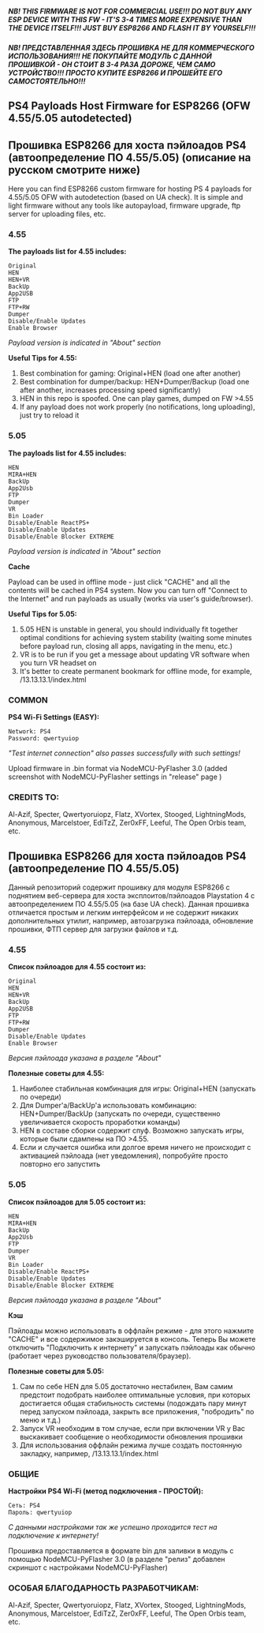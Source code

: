 ##### NB! THIS FIRMWARE IS NOT FOR COMMERCIAL USE!!! DO NOT BUY ANY ESP DEVICE WITH THIS FW - IT'S 3-4 TIMES MORE EXPENSIVE THAN THE DEVICE ITSELF!!! JUST BUY ESP8266 AND FLASH IT BY YOURSELF!!! 

##### NB! ПРЕДСТАВЛЕННАЯ ЗДЕСЬ ПРОШИВКА НЕ ДЛЯ КОММЕРЧЕСКОГО ИСПОЛЬЗОВАНИЯ!!! НЕ ПОКУПАЙТЕ МОДУЛЬ С ДАННОЙ ПРОШИВКОЙ - ОН СТОИТ В 3-4 РАЗА ДОРОЖЕ, ЧЕМ САМО УСТРОЙСТВО!!! ПРОСТО КУПИТЕ ESP8266 И ПРОШЕЙТЕ ЕГО САМОСТОЯТЕЛЬНО!!!

## PS4 Payloads Host Firmware for ESP8266 (OFW 4.55/5.05 autodetected)
## Прошивка ESP8266 для хоста пэйлоадов PS4 (автоопределение ПО 4.55/5.05) (описание на русском смотрите ниже)

Here you can find ESP8266 custom firmware for hosting PS 4 payloads for 4.55/5.05 OFW with autodetection (based on UA check). It is simple and light firmware without any tools like autopayload, firmware upgrade, ftp server for uploading files, etc. 

### 4.55
**The payloads list for 4.55 includes:**

    Original
    HEN
    HEN+VR
    BackUp
    App2USB
    FTP
    FTP+RW
    Dumper
    Disable/Enable Updates
    Enable Browser
    
*Payload version is indicated in "About" section*


**Useful Tips for 4.55:**
1. Best combination for gaming: Original+HEN (load one after another)
2. Best combination for dumper/backup: HEN+Dumper/Backup (load one after another, increases processing speed significantly)
3. HEN in this repo is spoofed. One can play games, dumped on FW >4.55
4. If any payload does not work properly (no notifications, long uploading), just try to reload it


### 5.05
**The payloads list for 4.55 includes:**

    HEN
    MIRA+HEN
    BackUp
    App2Usb
    FTP
    Dumper
    VR
    Bin Loader
    Disable/Enable ReactPS+
    Disable/Enable Updates
    Disable/Enable Blocker EXTREME
    
*Payload version is indicated in "About" section*


**Cache**

Payload can be used in offline mode - just click "CACHE" and all the contents will be cached in PS4 system. Now you can turn off "Connect to the Internet" and run payloads as usually (works via user's guide/browser).


**Useful Tips for 5.05:**
1. 5.05 HEN is unstable in general, you should individually fit together optimal conditions for achieving system stability (waiting some minutes before payload run, closing all apps, navigating in the menu, etc.)
2. VR is to be run if you get a message about updating VR software when you turn VR headset on
3. It's better to create permanent bookmark for offline mode, for example, /13.13.13.1/index.html


### COMMON    
**PS4 Wi-Fi Settings (EASY):**

    Network: PS4
    Password: qwertyuiop

*"Test internet connection" also passes successfully with such settings!*


Upload firmware in .bin format via NodeMCU-PyFlasher 3.0 (added screenshot with NodeMCU-PyFlasher settings in "release" page )

### CREDITS TO:

Al-Azif, Specter, Qwertyoruiopz, Flatz, XVortex, Stooged, LightningMods, Anonymous, Marcelstoer, EdiTzZ, Zer0xFF, Leeful, The Open Orbis team, etc.



## Прошивка ESP8266 для хоста пэйлоадов PS4 (автоопределение ПО 4.55/5.05)
Данный репозиторий содержит прошивку для модуля ESP8266 с поднятием веб-сервера для хоста эксплоитов/пэйлоадов Playstation 4 с автоопределением ПО 4.55/5.05 (на базе UA check). Данная прошивка отличается простым и легким интерфейсом и не содержит никаких дополнительных утилит, например, автозагрузка пэйлоада, обновление прошивки, ФТП сервер для загрузки файлов и т.д.

### 4.55
**Список пэйлоадов для 4.55 состоит из:**

    Original
    HEN
    HEN+VR
    BackUp
    App2USB
    FTP
    FTP+RW
    Dumper
    Disable/Enable Updates
    Enable Browser
    
*Версия пэйлоада указана в разделе "About"*


**Полезные советы для 4.55:**
1. Наиболее стабильная комбинация для игры: Original+HEN (запускать по очереди)
2. Для Dumper'а/BackUp'а использовать комбинацию: HEN+Dumper/BackUp (запускать по очереди, существенно увеличивается скорость проработки команды)
3. HEN в составе сборки содержит спуф. Возможно запускать игры, которые были сдампены на ПО >4.55.
4. Если и случается ошибка или долгое время ничего не происходит с активацией пэйлоада (нет уведомления), попробуйте просто повторно его запустить


### 5.05
**Список пэйлоадов для 5.05 состоит из:**

    HEN
    MIRA+HEN
    BackUp
    App2Usb
    FTP
    Dumper
    VR
    Bin Loader
    Disable/Enable ReactPS+
    Disable/Enable Updates
    Disable/Enable Blocker EXTREME
    
*Версия пэйлоада указана в разделе "About"*


**Кэш**

Пэйлоады можно использовать в оффлайн режиме - для этого нажмите "CACHE" и все содержимое закэшируется в консоль. Теперь Вы можете отключить "Подключить к интернету" и запускать пэйлоады как обычно (работает через руководство пользователя/браузер).


**Полезные советы для 5.05:**
1. Сам по себе HEN для 5.05 достаточно нестабилен, Вам самим предстоит подобрать наиболее оптимальные условия, при которых достигается общая стабильность системы (подождать пару минут перед запуском пэйлоада, закрыть все приложения, "побродить" по меню и т.д.)
2. Запуск VR необходим в том случае, если при включении VR у Вас выскакивает сообщение о необходимости обновления прошивки
3. Для использования оффлайн режима лучше создать постоянную закладку, например, /13.13.13.1/index.html


### ОБЩИЕ    
**Настройки PS4 Wi-Fi (метод подключения - ПРОСТОЙ):**

    Сеть: PS4
    Пароль: qwertyuiop

*С данными настройками так же успешно проходится тест на подключение к интернету!*

Прошивка предоставляется в формате bin для заливки в модуль с помощью NodeMCU-PyFlasher 3.0 (в разделе "релиз" добавлен скриншот с настройками NodeMCU-PyFlasher)

### ОСОБАЯ БЛАГОДАРНОСТЬ РАЗРАБОТЧИКАМ:

Al-Azif, Specter, Qwertyoruiopz, Flatz, XVortex, Stooged, LightningMods, Anonymous, Marcelstoer, EdiTzZ, Zer0xFF, Leeful, The Open Orbis team, etc.
